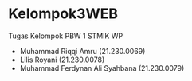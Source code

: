 # Kelompok3WEB
Tugas Kelompok PBW 1 STMIK WP

- Muhammad Riqqi Amru (21.230.0069)
- Lilis Royani (21.230.0078)
- Muhammad Ferdynan Ali Syahbana (21.230.0079)